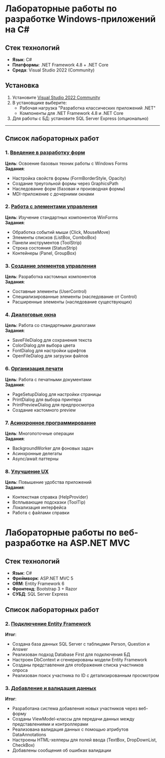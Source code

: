 # Лабораторные работы по разработке Windows-приложений на C#

## Стек технологий
- **Язык**: C# 
- **Платформы**: .NET Framework 4.8 + .NET Core
- **Среда**: Visual Studio 2022 (Community)

## Установка
1. Установите [Visual Studio 2022 Community](https://visualstudio.microsoft.com/)
2. В установщике выберите:
   - Рабочая нагрузка "Разработка классических приложений .NET"
   - Компоненты для .NET Framework 4.8 и .NET Core
3. Для работы с БД: установите SQL Server Express (опционально)

---

## Список лабораторных работ

### 1. [Введение в разработку форм](https://github.com/C0dick/lab/tree/main/1.%20Введение%20в%20разработку%20форм)
**Цель**: Освоение базовых техник работы с Windows Forms  
**Задания**:
- Настройка свойств формы (FormBorderStyle, Opacity)
- Создание треугольной формы через GraphicsPath
- Наследование форм (базовая и производная формы)
- MDI-приложение с дочерними окнами

### 2. [Работа с элементами управления](https://github.com/C0dick/lab/tree/main/2.%20Работа%20с%20элементами%20управления)
**Цель**: Изучение стандартных компонентов WinForms  
**Задания**:
- Обработка событий мыши (Click, MouseMove)
- Элементы списков (ListBox, ComboBox)
- Панели инструментов (ToolStrip) 
- Строка состояния (StatusStrip)
- Контейнеры (Panel, GroupBox)

### 3. [Создание элементов управления](https://github.com/C0dick/lab/tree/main/3.%20Создание%20элементов%20управления)
**Цель**: Разработка кастомных компонентов  
**Задания**:
- Составные элементы (UserControl)
- Специализированные элементы (наследование от Control)
- Расширенные элементы (наследование существующих)

### 4. [Диалоговые окна](https://github.com/C0dick/lab/tree/main/4.%20Диалоговые%20окна)
**Цель**: Работа со стандартными диалогами  
**Задания**:
- SaveFileDialog для сохранения текста
- ColorDialog для выбора цвета
- FontDialog для настройки шрифтов  
- OpenFileDialog для загрузки файлов

### 6. [Организация печати](https://github.com/C0dick/lab/tree/main/6.%20Организация%20печати)
**Цель**: Работа с печатными документами  
**Задания**:
- PageSetupDialog для настройки страницы
- PrintDialog для выбора принтера
- PrintPreviewDialog для предпросмотра
- Создание кастомного preview

### 7. [Асинхронное программирование](https://github.com/C0dick/lab/tree/main/7.%20Асинхронное%20программирование)
**Цель**: Многопоточные операции  
**Задания**:
- BackgroundWorker для фоновых задач
- Асинхронные делегаты
- Async/await паттерны

### 8. [Улучшение UX](https://github.com/C0dick/lab/tree/main/8.%20Улучшение%20UX)
**Цель**: Повышение удобства приложений  
**Задания**:
- Контекстная справка (HelpProvider)
- Всплывающие подсказки (ToolTip)
- Локализация интерфейса
- Работа с файлами справки
# Лабораторные работы по веб-разработке на ASP.NET MVC

## Стек технологий
- **Язык**: C# 
- **Фреймворк**: ASP.NET MVC 5
- **ORM**: Entity Framework 6
- **Фронтенд**: Bootstrap 3 + Razor
- **СУБД**: SQL Server Express



## Список лабораторных работ

### 2. [Подключение Entity Framework](https://github.com/C0dick/lab/tree/main/SurveyApp)
**Итог**:
- Создана база данных SQL Server с таблицами Person, Question и Answer
- Реализован подход Database First для подключения БД
- Настроен DbContext и сгенерированы модели Entity Framework
- Созданы представления для отображения списка участников опроса
- Реализован поиск участника по ID с детализированным просмотром

### 3. [Добавление и валидация данных](https://github.com/C0dick/lab/tree/main/SurveyApp)
**Итог**:
- Разработана система добавления новых участников через веб-форму
- Созданы ViewModel-классы для передачи данных между представлениями и контроллерами
- Реализована валидация данных с помощью атрибутов DataAnnotations
- Настроены HTML-хелперы для полей ввода (TextBox, DropDownList, CheckBox)
- Добавлены сообщения об ошибках валидации


